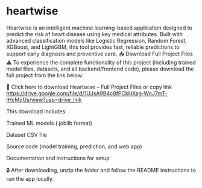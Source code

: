 # heartwise
Heartwise is an intelligent machine learning-based application designed to predict the risk of heart disease using key medical attributes. Built with advanced classification models like Logistic Regression, Random Forest, XGBoost, and LightGBM, this tool provides fast, reliable predictions to support early diagnosis and preventive care.
📥 Download Full Project Files
⚠️ To experience the complete functionality of this project (including trained model files, datasets, and all backend/frontend code), please download the full project from the link below:

📂 Click here to download Heartwise – Full Project Files or copy link 
https://drive.google.com/file/d/1UJsA9B4c8fPCkHXag-WnJ7mT-IHcMqUs/view?usp=drive_link

This download includes:

Trained ML models (.joblib format)

Dataset CSV file

Source code (model training, prediction, and web app)

Documentation and instructions for setup

🔒 After downloading, unzip the folder and follow the README instructions to run the app locally.
